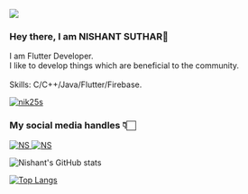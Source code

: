 ![](https://visitor-badge.glitch.me/badge?page_id=nik25s.nik25s)
<br />


### Hey there, I am NISHANT SUTHAR👋
I am Flutter Developer.
<br>
I like to develop things which are beneficial to the community.
<br>
<br>
Skills: C/C++/Java/Flutter/Firebase.
<br>
<p align="left"> <a href="https://github.com/ryo-ma/github-profile-trophy"><img src="https://github-profile-trophy.vercel.app/?username=nik25s" alt="nik25s" /></a> </p>

### My social media handles  👇🏻

<a href="https://www.linkedin.com/in/nishant-suthar-302100215/">![NS](https://img.shields.io/badge/-LinkedIn-0e76a8?style=plastic&logo=linkedIn) </a>
<a href="https://twitter.com/NishantSuthar20">![NS](https://img.shields.io/badge/-Twitter-1DA1F2?style=plastic&logo=Twitter) </a>

![Nishant's GitHub stats](https://github-readme-stats.vercel.app/api?username=nik25s&theme=blue-green&show_icons=true)

[![Top Langs](https://github-readme-stats.vercel.app/api/top-langs/?username=nik25s&layout=compact)](https://github.com/nik25s/github-readme-stats)

